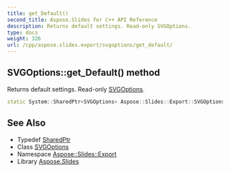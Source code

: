 ```yaml
---
title: get_Default()
second_title: Aspose.Slides for C++ API Reference
description: Returns default settings. Read-only SVGOptions.
type: docs
weight: 326
url: /cpp/aspose.slides.export/svgoptions/get_default/
---
```

## SVGOptions::get_Default() method


Returns default settings. Read-only [SVGOptions](../).

```cpp
static System::SharedPtr<SVGOptions> Aspose::Slides::Export::SVGOptions::get_Default()
```

## See Also

* Typedef [SharedPtr](../../system/sharedptr/)
* Class [SVGOptions](./)
* Namespace [Aspose::Slides::Export](../)
* Library [Aspose.Slides](../../)